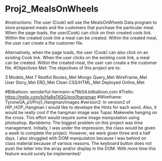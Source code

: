 # Proj2_MealsOnWheels
#instructions:
The user (Cook) will use the MealsOnWheels Data program to store prepared meals and the customers that purchase the particular meal.  When the page loads, the user(Cook) can click on their created cook link. Within the created cook link a meal can be created. Within the created meal, the user can create a the customer file.

Alternatively, when the page loads, the user (Cook) can also click on an existing Cook link. When the user clicks on the existing cook link, a meal can be created. Within the created meal, the user can create a the customer file. 
#Objectives Met:
The objectives of this project are to:

3 Models_Met
7 Restful Routes_Met
Mongo Query_Met
WireFrame_Met
User Story_Met
ERD_Met
Clean CSS/HTML_Met
Deployed Online_Met

#Bitballoon:
wonderful-hermann-e79b54.bitballoon.com
#Trello:
https://trello.com/b/Ha8g1XQG/proj1hangman
#Wireframe:
TyroneGA_p1/Proj1_Hangman/images
#version2:
In version2 of HIP_HOP_Hangman I would like to develope the Hints for each word. Also, it would be really cool if the hangman image was Tupac Makevelie hanging on the cross.  This effort would require some image manipulation using photoshop.
#problems:
The biggest problem on this project was time management. Initially, I was under the impression, the class would be given a week to complete the project.  However, we were given three and a half days.  I also struggled with DOM manipulation because I was behind on class material because of various reasons. The keyboard button does not push the letter into the array and/or display in the DOM.
With more time this feature would surely be implemented/

